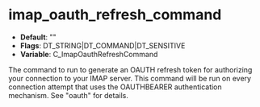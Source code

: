 # imap_oauth_refresh_command

- **Default**: ""
- **Flags**: DT_STRING|DT_COMMAND|DT_SENSITIVE
- **Variable**: C_ImapOauthRefreshCommand

The command to run to generate an OAUTH refresh token for
authorizing your connection to your IMAP server.  This command will be
run on every connection attempt that uses the OAUTHBEARER authentication
mechanism.  See "oauth" for details.
